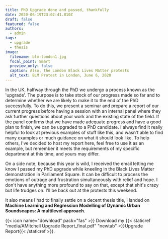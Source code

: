 ```yaml
---
title: PhD Upgrade done and passed, thankfully
date: 2020-06-19T23:02:41.810Z
draft: false
featured: false
authors:
  - admin
tags:
  - upgrade
  - thesis
image:
  filename: blm-london1.jpg
  focal_point: Smart
  preview_only: false
  caption: Also, the London Black Lives Matter protests
  alt_text: BLM Protest in London, June 6, 2020
---
```

In the UK, halfway through the PhD we undergo a process known as the 'upgrade'. The purpose is to take stock of our progress made so far and to determine whether we are likely to make it to the end of the PhD successfully. To do this, we present a seminar and prepare a report of our current progress before having a session with an internal panel where they ask further questions about your work and the existing state of the field. If the panel confirms that we have made adequate progress and have a good plan to finish, we can be upgraded to a PhD candidate. I always find it really helpful to look at previous examples of stuff like this, and wasn't able to find many examples or much guidance on what it should look like. To help others, I've decided to host my report here, feel free to use it as an example, but remember it meets the requirements of my specific department at this time, and yours may differ.

On a side note, because this year is wild, I received the email letting me know I passed my PhD upgrade while kneeling in the Black Lives Matter demonstration in Parliament Square. It can be difficult to process the emotions of outrage and frustration simultaneously with relief and hope. I don't have anything more profound to say on that, except that shit's crazy but life trudges on. I'll be back out at the protests this weekend. 

It also means I had to finally settle on a decent thesis title, I landed on **Machine Learning and Regression Modelling of Dynamic Urban Soundscapes: A multilevel approach**.

<!--StartFragment-->

{{< icon name="download" pack="fas" >}} Download my {{< staticref "media/AMitchell Upgrade Report_final.pdf" "newtab" >}}Upgrade Report{{< /staticref >}}.

<!--EndFragment-->